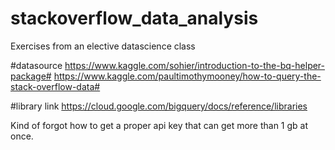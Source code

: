 # stackoverflow_data_analysis
Exercises from an elective datascience class

#datasource
https://www.kaggle.com/sohier/introduction-to-the-bq-helper-package#
https://www.kaggle.com/paultimothymooney/how-to-query-the-stack-overflow-data#

#library link
https://cloud.google.com/bigquery/docs/reference/libraries

Kind of forgot how to get a proper api key that can get more than 1 gb at once.

